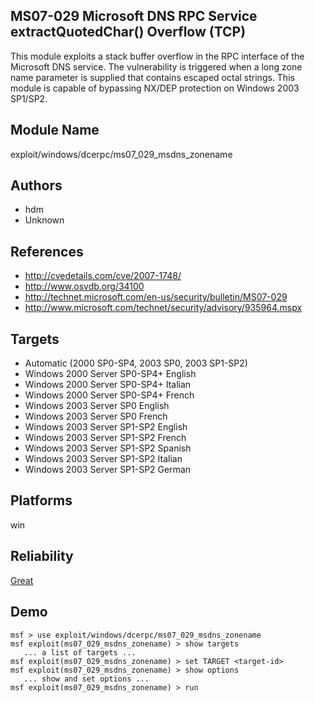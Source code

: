 ## MS07-029 Microsoft DNS RPC Service extractQuotedChar() Overflow (TCP)

This module exploits a stack buffer overflow in the RPC 
interface of the Microsoft DNS service. The vulnerability is 
triggered when a long zone name parameter is supplied that 
contains escaped octal strings. This module is capable of 
bypassing NX/DEP protection on Windows 2003 SP1/SP2.


## Module Name
exploit/windows/dcerpc/ms07_029_msdns_zonename

## Authors
* hdm
* Unknown


## References
* http://cvedetails.com/cve/2007-1748/
* http://www.osvdb.org/34100
* http://technet.microsoft.com/en-us/security/bulletin/MS07-029
* http://www.microsoft.com/technet/security/advisory/935964.mspx



## Targets
* Automatic (2000 SP0-SP4, 2003 SP0, 2003 SP1-SP2)
* Windows 2000 Server SP0-SP4+ English
* Windows 2000 Server SP0-SP4+ Italian
* Windows 2000 Server SP0-SP4+ French
* Windows 2003 Server SP0 English
* Windows 2003 Server SP0 French
* Windows 2003 Server SP1-SP2 English
* Windows 2003 Server SP1-SP2 French
* Windows 2003 Server SP1-SP2 Spanish
* Windows 2003 Server SP1-SP2 Italian
* Windows 2003 Server SP1-SP2 German


## Platforms
win

## Reliability
[Great](https://github.com/rapid7/metasploit-framework/wiki/Exploit-Ranking)

## Demo

```
msf > use exploit/windows/dcerpc/ms07_029_msdns_zonename
msf exploit(ms07_029_msdns_zonename) > show targets
   ... a list of targets ...
msf exploit(ms07_029_msdns_zonename) > set TARGET <target-id>
msf exploit(ms07_029_msdns_zonename) > show options
   ... show and set options ...
msf exploit(ms07_029_msdns_zonename) > run
```
    
    